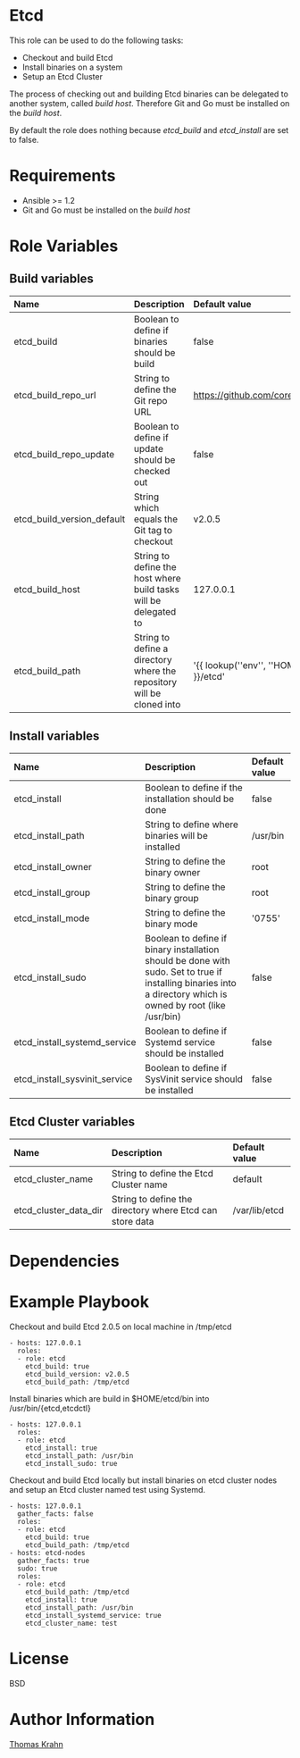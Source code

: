 # Etcd

This role can be used to do the following tasks:
- Checkout and build Etcd
- Install binaries on a system
- Setup an Etcd Cluster

The process of checking out and building Etcd binaries can be delegated to another system, called _build host_.
Therefore Git and Go must be installed on the _build host_.

By default the role does nothing because _etcd_build_ and _etcd_install_ are set to false.

# Requirements

- Ansible >= 1.2
- Git and Go must be installed on the _build host_

# Role Variables
## Build variables

| Name | Description | Default value |
|:-----  | :----- | :----- |
| etcd_build | Boolean to define if binaries should be build | false |
| etcd_build_repo_url | String to define the Git repo URL | https://github.com/coreos/etcd.git |
| etcd_build_repo_update | Boolean to define if update should be checked out | false |
| etcd_build_version_default | String which equals the Git tag to checkout | v2.0.5 |
| etcd_build_host | String to define the host where build tasks will be delegated to | 127.0.0.1 |
| etcd_build_path | String to define a directory where the repository will be cloned into | '{{ lookup(''env'', ''HOME'') }}/etcd' |

## Install variables
| Name | Description | Default value |
|:-----  | :----- | :----- |
| etcd_install | Boolean to define if the installation should be done | false |
| etcd_install_path | String to define where binaries will be installed | /usr/bin |
| etcd_install_owner | String to define the binary owner | root |
| etcd_install_group | String to define the binary group | root |
| etcd_install_mode | String to define the binary mode | '0755' |
| etcd_install_sudo | Boolean to define if binary installation should be done with sudo. Set to true if installing binaries into a directory which is owned by root (like /usr/bin) | false |
| etcd_install_systemd_service | Boolean to define if Systemd service should be installed | false |
| etcd_install_sysvinit_service | Boolean to define if SysVinit service should be installed | false |

## Etcd Cluster variables
| Name | Description | Default value |
|:-----  | :----- | :----- |
| etcd_cluster_name | String to define the Etcd Cluster name | default |
| etcd_cluster_data_dir  | String to define the directory where Etcd can store data | /var/lib/etcd |

# Dependencies


# Example Playbook

Checkout and build Etcd 2.0.5 on local machine in /tmp/etcd

    - hosts: 127.0.0.1
      roles:
      - role: etcd
        etcd_build: true
        etcd_build_version: v2.0.5
        etcd_build_path: /tmp/etcd

Install binaries which are build in $HOME/etcd/bin into /usr/bin/{etcd,etcdctl}

    - hosts: 127.0.0.1
      roles:
      - role: etcd
        etcd_install: true
        etcd_install_path: /usr/bin
        etcd_install_sudo: true

Checkout and build Etcd locally but install binaries on etcd cluster nodes and setup an Etcd cluster
named test using Systemd.

    - hosts: 127.0.0.1
      gather_facts: false
      roles:
      - role: etcd
        etcd_build: true
        etcd_build_path: /tmp/etcd
    - hosts: etcd-nodes
      gather_facts: true
	  sudo: true
      roles:
      - role: etcd
        etcd_build_path: /tmp/etcd
        etcd_install: true
        etcd_install_path: /usr/bin
        etcd_install_systemd_service: true
        etcd_cluster_name: test

# License

BSD

# Author Information

[Thomas Krahn]

[Thomas Krahn]: mailto:ntbc@gmx.net
